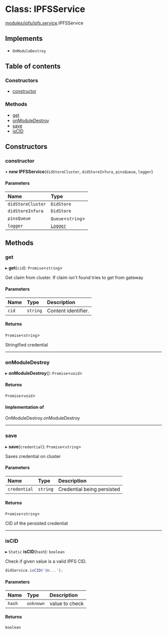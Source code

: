 # Class: IPFSService

[modules/ipfs/ipfs.service](../modules/modules_ipfs_ipfs_service.md).IPFSService

## Implements

- `OnModuleDestroy`

## Table of contents

### Constructors

- [constructor](modules_ipfs_ipfs_service.IPFSService.md#constructor)

### Methods

- [get](modules_ipfs_ipfs_service.IPFSService.md#get)
- [onModuleDestroy](modules_ipfs_ipfs_service.IPFSService.md#onmoduledestroy)
- [save](modules_ipfs_ipfs_service.IPFSService.md#save)
- [isCID](modules_ipfs_ipfs_service.IPFSService.md#iscid)

## Constructors

### constructor

• **new IPFSService**(`didStoreCluster`, `didStoreInfura`, `pinsQueue`, `logger`)

#### Parameters

| Name | Type |
| :------ | :------ |
| `didStoreCluster` | `DidStore` |
| `didStoreInfura` | `DidStore` |
| `pinsQueue` | `Queue`<`string`\> |
| `logger` | [`Logger`](modules_logger_logger_service.Logger.md) |

## Methods

### get

▸ **get**(`cid`): `Promise`<`string`\>

Get claim from cluster. If claim isn't found tries to get from gateway

#### Parameters

| Name | Type | Description |
| :------ | :------ | :------ |
| `cid` | `string` | Content identifier. |

#### Returns

`Promise`<`string`\>

Stringified credential

___

### onModuleDestroy

▸ **onModuleDestroy**(): `Promise`<`void`\>

#### Returns

`Promise`<`void`\>

#### Implementation of

OnModuleDestroy.onModuleDestroy

___

### save

▸ **save**(`credential`): `Promise`<`string`\>

Saves credential on cluster

#### Parameters

| Name | Type | Description |
| :------ | :------ | :------ |
| `credential` | `string` | Credential being persisted |

#### Returns

`Promise`<`string`\>

CID of the persisted credential

___

### isCID

▸ `Static` **isCID**(`hash`): `boolean`

Check if given value is a valid IPFS CID.

```typescript
didService.isCID('Qm...');
```

#### Parameters

| Name | Type | Description |
| :------ | :------ | :------ |
| `hash` | `unknown` | value to check |

#### Returns

`boolean`
